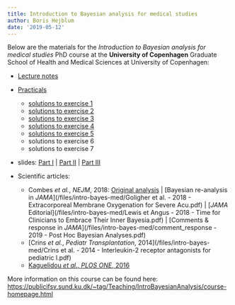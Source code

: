 ```yaml
---
title: Introduction to Bayesian analysis for medical studies
author: Boris Hejblum
date: '2019-05-12'
---
```


Below are the materials for the *Introduction to Bayesian analysis for medical studies* PhD course at the **University of Copenhagen** Graduate School of Health and Medical Sciences at University of Copenhagen:

 - <a href="/files/intro-bayes-med/IntroBayesMed_lectureNotes.pdf" target="_blank">Lecture notes</a>
 
 - <a href="/html/IntroBayesMed_practicals_questions.html" target="_blank">Practicals</a>
    * <a href="/html/piMCestimate_solu.html" target="_blank">solutions to exercise 1</a>
    * <a href="/html/inverseTransfo_solu.html" target="_blank">solutions to exercise 2</a>
    * <a href="/html/MetroHast_solu.html" target="_blank">solutions to exercise 3</a>
    * <a href="/html/JAGSdebut.html" target="_blank">solutions to exercise 4</a>
    * <a href="/html/GoligherAgain.html" target="_blank">solutions to exercise 5</a>
    * solutions to exercise 6
    * solutions to exercise 7   
  
 - slides: <a href="/files/intro-bayes-med/slidesIntroBayesMed_theory.pdf" target="_blank">Part I</a> | <a href="/files/intro-bayes-med/slidesIntroBayesMed_mcmc.pdf" target="_blank">Part II</a> | <a href="/files/intro-bayes-med/slidesIntroBayesMed_appli.pdf" target="_blank">Part III</a>
 
 - Scientific articles:
    * Combes *et al.*, *NEJM*, 2018: [Original analysis](/files/intro-bayes-med/combesetal_2018_new_england_journal_of_medicine.pdf) | [Bayesian re-analysis in *JAMA*](/files/intro-bayes-med/Goligher et al. - 2018 - Extracorporeal Membrane Oxygenation for Severe Acu.pdf) | [*JAMA* Editorial](/files/intro-bayes-med/Lewis et Angus - 2018 - Time for Clinicians to Embrace Their Inner Bayesia.pdf) | [Comments & response in *JAMA*](/files/intro-bayes-med/comment_response - 2019 - Post Hoc Bayesian Analyses.pdf)
    * [Crins *et al.*, *Pediatr Transplantation*, 2014](/files/intro-bayes-med/Crins et al. - 2014 - Interleukin-2 receptor antagonists for pediatric l.pdf)
    * [Kaguelidou *et al.*, *PLOS ONE*, 2016](/files/intro-bayes-med/Kaguelidou2016_PlosOne.pdf)
 
 More information on this course can be found here:  
 https://publicifsv.sund.ku.dk/~tag/Teaching/IntroBayesianAnalysis/course-homepage.html